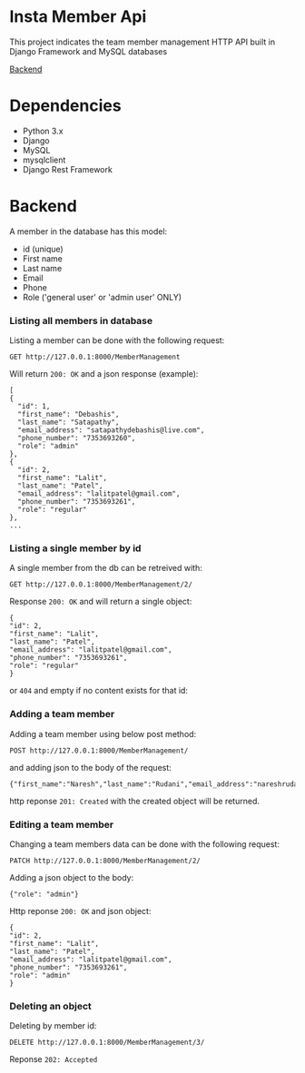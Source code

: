 # Insta Member Api

This project indicates the team member management HTTP API built in Django Framework and MySQL databases

[Backend](#backend)


# Dependencies
* Python 3.x
* Django
* MySQL
* mysqlclient
* Django Rest Framework

# Backend

A member in the database has this model:
* id (unique)
* First name
* Last name
* Email
* Phone
* Role ('general user' or 'admin user' ONLY)

### Listing all members in database

Listing a member can be done with the following request:

    GET http://127.0.0.1:8000/MemberManagement
    
Will return `200: OK` and a json response (example):

    [
    {
      "id": 1,
      "first_name": "Debashis",
      "last_name": "Satapathy",
      "email_address": "satapathydebashis@live.com",
      "phone_number": "7353693260",
      "role": "admin"
    },
    {
      "id": 2,
      "first_name": "Lalit",
      "last_name": "Patel",
      "email_address": "lalitpatel@gmail.com",
      "phone_number": "7353693261",
      "role": "regular"
    },
    ...
    
### Listing a single member by id

A single member from the db can be retreived with:

    GET http://127.0.0.1:8000/MemberManagement/2/

Response `200: OK` and will return a single object:

    {
    "id": 2,
    "first_name": "Lalit",
    "last_name": "Patel",
    "email_address": "lalitpatel@gmail.com",
    "phone_number": "7353693261",
    "role": "regular"
    }
    
or `404` and empty if no content exists for that id:
    
### Adding a team member

Adding a team member using below post method:

    POST http://127.0.0.1:8000/MemberManagement/
    
and adding json to the body of the request:

    {"first_name":"Naresh","last_name":"Rudani","email_address":"nareshrudani@gmail.com","phone_number":"7353693263","role":"general"}
    
http reponse `201: Created` with the created object will be returned.
    
### Editing a team member

Changing a team members data can be done with the following request:
    
    PATCH http://127.0.0.1:8000/MemberManagement/2/
    
Adding a json object to the body:
   
    {"role": "admin"}

Http reponse `200: OK` and json object:
 
    {
    "id": 2,
    "first_name": "Lalit",
    "last_name": "Patel",
    "email_address": "lalitpatel@gmail.com",
    "phone_number": "7353693261",
    "role": "admin"
    }

### Deleting an object

Deleting by member id:
  
    DELETE http://127.0.0.1:8000/MemberManagement/3/
 
Reponse `202: Accepted`





